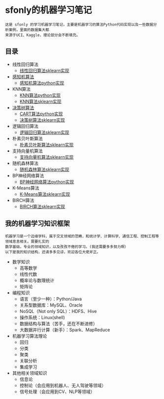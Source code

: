 # sfonly的机器学习笔记
    这是 sfonly 的学习机器学习笔记，主要是机器学习的算法Python代码实现以及一些数据分析案例，里面的数据集大都
    来源于UCI、Kaggle，理论部分会不断填充。
    
## 目录
  * 线性回归算法
    * [线性回归算法sklearn实现](https://github.com/sfonly/Machine_Learning/tree/master/Examples/Regression/LinearRegression)
  * [感知机算法](https://github.com/sfonly/Machine_Learning/tree/master/Theory/Perceptron)
    * [感知机算法python实现](https://github.com/sfonly/Machine_Learning/tree/master/Algorithm/Perceptron)
  * KNN算法
    * [KNN算法python实现](https://github.com/sfonly/Machine_Learning/tree/master/Algorithm/KNN)
    * [KNN算法sklearn实现](https://github.com/sfonly/Machine_Learning/tree/master/Examples/Classification/KNN)
  * [决策树算法](https://github.com/sfonly/Machine_Learning/tree/master/Theory/DecisionTree)
    * [CART算法python实现](https://github.com/sfonly/Machine_Learning/tree/master/Algorithm/KNN)
    * [决策树算法sklearn实现](https://github.com/sfonly/Machine_Learning/tree/master/Examples/Classification/DecisionTree)
  * 逻辑回归算法
    * [逻辑回归算法sklearn实现](https://github.com/sfonly/Machine_Learning/tree/master/Examples/Classification/LogisticRegression)
  * 朴素贝叶斯算法
    * [朴素贝叶斯算法sklearn实现](https://github.com/sfonly/Machine_Learning/tree/master/Examples/Classification/NaiveBayes)
  * 支持向量机算法
    * [支持向量机算法sklearn实现](https://github.com/sfonly/Machine_Learning/tree/master/Examples/Classification/SVM)
  * 随机森林算法
    * [随机森林算法sklearn实现](https://github.com/sfonly/Machine_Learning/tree/master/Examples/Classification/RandomForest)
  * BP神经网络算法
    * [BP神经网络算法python实现](https://github.com/sfonly/Machine_Learning/tree/master/Algorithm/BP_NeuralNetwork)
  * K-Means算法
    * [K-Means算法sklearn实现](https://github.com/sfonly/Machine_Learning/tree/master/Examples/Cluster/KMeans)
  * BIRCH算法
    * [BIRCH算法sklearn实现](https://github.com/sfonly/Machine_Learning/tree/master/Examples/Cluster/BIRCH)

## 我的机器学习知识框架
    机器学习是一个边缘学科，属于交叉领域的范畴，和统计学、计算科学、通信工程、控制工程等领域息息相关。需要扎实的
    数学基础，专业的领域知识，以及孜孜不倦的学习。(我还需要多多努力啊）
    以下是我的知识结构，还请多多见谅，欢迎各位大佬斧正。
  * 数学知识
    * 高等数学
    * 线性代数
    * 概率论与数理统计
    * 矩阵论
  * 编程知识
    * 语言（至少一种）：Python/Java
    * 关系型数据库：MySQL、Oracle
    * NoSQL（Not only SQL）：HDFS、Hive
    * 操作系统：Linux(shell)
    * 数据结构与算法（苦手，还在不断进修）
    * 大数据并行计算（新手）：Spark、MapReduce
  * 机器学习算法理论
    * 回归
    * 分类
    * 聚类
    * 关联分析
    * 集成学习
  * 其他相关领域知识
    * 信息论
    * 控制论（会应用到机器人、无人驾驶等领域）
    * 信号处理（会应用到CV、NLP等领域）

     
